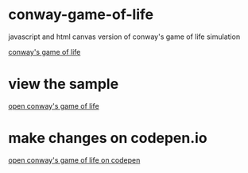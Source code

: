 # conway-game-of-life

javascript and html canvas version of conway's game of life simulation

[conway's game of life](https://en.wikipedia.org/wiki/Conway%27s_Game_of_Life)

# view the sample 

[open conway's game of life](https://kr-g.github.io/conway-game-of-life/)

# make changes on codepen.io

[open conway's game of life on codepen](https://codepen.io/anon/pen/LMzpEr)
